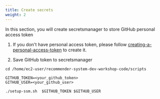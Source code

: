 ```yaml
---
title: Create secrets
weight: 2
---
```


In this section, you will create secretsmanager to store GitHub personal access token

1. If you don't have personal access token, please follow [creating-a-personal-access-token](https://docs.github.com/en/github/authenticating-to-github/keeping-your-account-and-data-secure/creating-a-personal-access-token) to create it. 

2. Save GitHub token to secretsmanager
```
cd /home/ec2-user/recommender-system-dev-workshop-code/scripts

GITHUB_TOKEN=<your_github_token>
GITHUB_USER=<your_github_user>

./setup-ssm.sh  $GITHUB_TOKEN $GITHUB_USER
 
```